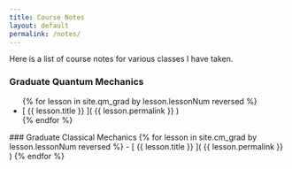 ```yaml
---
title: Course Notes
layout: default
permalink: /notes/
---
```


Here is a list of course notes for various classes I have taken.


### Graduate Quantum Mechanics
<ul>
{% for lesson in site.qm_grad by lesson.lessonNum reversed %}
  <li> [ {{ lesson.title }}  ]( {{ lesson.permalink }} ) </li>
{% endfor %}
</ul>


<p></p>
### Graduate Classical Mechanics
{% for lesson in site.cm_grad by lesson.lessonNum reversed %}
  - [ {{ lesson.title }}  ]( {{ lesson.permalink }} )
{% endfor %}
